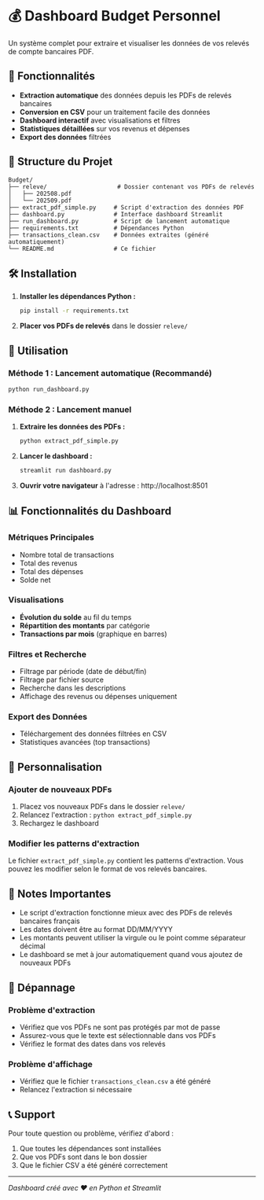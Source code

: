 # 💰 Dashboard Budget Personnel

Un système complet pour extraire et visualiser les données de vos relevés de compte bancaires PDF.

## 🚀 Fonctionnalités

- **Extraction automatique** des données depuis les PDFs de relevés bancaires
- **Conversion en CSV** pour un traitement facile des données
- **Dashboard interactif** avec visualisations et filtres
- **Statistiques détaillées** sur vos revenus et dépenses
- **Export des données** filtrées

## 📁 Structure du Projet

```
Budget/
├── releve/                    # Dossier contenant vos PDFs de relevés
│   ├── 202508.pdf
│   └── 202509.pdf
├── extract_pdf_simple.py     # Script d'extraction des données PDF
├── dashboard.py              # Interface dashboard Streamlit
├── run_dashboard.py          # Script de lancement automatique
├── requirements.txt          # Dépendances Python
├── transactions_clean.csv    # Données extraites (généré automatiquement)
└── README.md                 # Ce fichier
```

## 🛠️ Installation

1. **Installer les dépendances Python :**
   ```bash
   pip install -r requirements.txt
   ```

2. **Placer vos PDFs de relevés** dans le dossier `releve/`

## 🎯 Utilisation

### Méthode 1 : Lancement automatique (Recommandé)
```bash
python run_dashboard.py
```

### Méthode 2 : Lancement manuel

1. **Extraire les données des PDFs :**
   ```bash
   python extract_pdf_simple.py
   ```

2. **Lancer le dashboard :**
   ```bash
   streamlit run dashboard.py
   ```

3. **Ouvrir votre navigateur** à l'adresse : http://localhost:8501

## 📊 Fonctionnalités du Dashboard

### Métriques Principales
- Nombre total de transactions
- Total des revenus
- Total des dépenses
- Solde net

### Visualisations
- **Évolution du solde** au fil du temps
- **Répartition des montants** par catégorie
- **Transactions par mois** (graphique en barres)

### Filtres et Recherche
- Filtrage par période (date de début/fin)
- Filtrage par fichier source
- Recherche dans les descriptions
- Affichage des revenus ou dépenses uniquement

### Export des Données
- Téléchargement des données filtrées en CSV
- Statistiques avancées (top transactions)

## 🔧 Personnalisation

### Ajouter de nouveaux PDFs
1. Placez vos nouveaux PDFs dans le dossier `releve/`
2. Relancez l'extraction : `python extract_pdf_simple.py`
3. Rechargez le dashboard

### Modifier les patterns d'extraction
Le fichier `extract_pdf_simple.py` contient les patterns d'extraction. Vous pouvez les modifier selon le format de vos relevés bancaires.

## 📝 Notes Importantes

- Le script d'extraction fonctionne mieux avec des PDFs de relevés bancaires français
- Les dates doivent être au format DD/MM/YYYY
- Les montants peuvent utiliser la virgule ou le point comme séparateur décimal
- Le dashboard se met à jour automatiquement quand vous ajoutez de nouveaux PDFs

## 🐛 Dépannage

### Problème d'extraction
- Vérifiez que vos PDFs ne sont pas protégés par mot de passe
- Assurez-vous que le texte est sélectionnable dans vos PDFs
- Vérifiez le format des dates dans vos relevés

### Problème d'affichage
- Vérifiez que le fichier `transactions_clean.csv` a été généré
- Relancez l'extraction si nécessaire

## 📞 Support

Pour toute question ou problème, vérifiez d'abord :
1. Que toutes les dépendances sont installées
2. Que vos PDFs sont dans le bon dossier
3. Que le fichier CSV a été généré correctement

---

*Dashboard créé avec ❤️ en Python et Streamlit*
